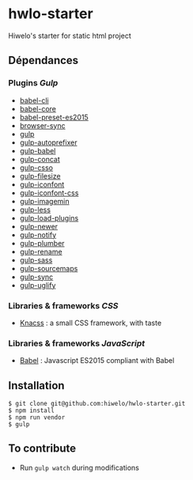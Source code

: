# hwlo-starter
Hiwelo's starter for static html project

## Dépendances

### Plugins _Gulp_
* [babel-cli](https://www.npmjs.com/package/babel-cli)
* [babel-core](https://www.npmjs.com/package/babel-core)
* [babel-preset-es2015](https://www.npmjs.com/package/babel-preset-es2015)
* [browser-sync](https://www.npmjs.com/package/browser-sync)
* [gulp](https://www.npmjs.com/package/gulp)
* [gulp-autoprefixer](https://www.npmjs.com/package/gulp-autoprefixer)
* [gulp-babel](https://www.npmjs.com/package/gulp-babel)
* [gulp-concat](https://www.npmjs.com/package/gulp-concat)
* [gulp-csso](https://www.npmjs.com/package/gulp-csso)
* [gulp-filesize](https://www.npmjs.com/package/gulp-filesize)
* [gulp-iconfont](https://www.npmjs.com/package/gulp-iconfont)
* [gulp-iconfont-css](https://www.npmjs.com/package/gulp-iconfont-css)
* [gulp-imagemin](https://www.npmjs.com/package/gulp-imagemin)
* [gulp-less](https://www.npmjs.com/package/gulp-less)
* [gulp-load-plugins](https://www.npmjs.com/package/gulp-load-plugins)
* [gulp-newer](https://www.npmjs.com/package/gulp-newer)
* [gulp-notify](https://www.npmjs.com/package/gulp-notify)
* [gulp-plumber](https://www.npmjs.com/package/gulp-plumber)
* [gulp-rename](https://www.npmjs.com/package/gulp-rename)
* [gulp-sass](https://www.npmjs.com/package/gulp-sass)
* [gulp-sourcemaps](https://www.npmjs.com/package/gulp-sourcemaps)
* [gulp-sync](https://www.npmjs.com/package/gulp-sync)
* [gulp-uglify](https://www.npmjs.com/package/gulp-uglify)

### Libraries & frameworks _CSS_
* [Knacss](http://knacss.com/) : a small CSS framework, with taste

### Libraries & frameworks _JavaScript_
* [Babel](https://babeljs.io) : Javascript ES2015 compliant with Babel

## Installation
```
$ git clone git@github.com:hiwelo/hwlo-starter.git
$ npm install
$ npm run vendor
$ gulp
```

## To contribute
* Run `gulp watch` during modifications
